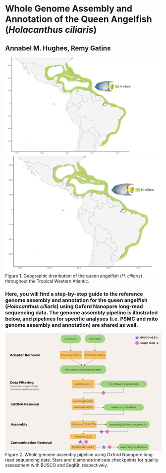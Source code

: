 # Whole Genome Assembly and Annotation of the Queen Angelfish (*Holacanthus ciliaris*)
## Annabel M. Hughes, Remy Gatins

![plot](photos/queenonly.png)
![plot](photos/queen-map-github.png)
Figure 1. Geographic distribution of the queen angelfish (*H. ciliaris*) throughout the Tropical Western Atlantic.

### Here, you will find a step-by-step guide to the reference genome assembly and annotation for the queen angelfish (*Holacanthus ciliaris*) using Oxford Nanopore long-read sequencing data. The genome assembly pipeline is illustrated below, and pipelines for specific analyses (i.e. PSMC and mito genome assembly and annotation) are shared as well. 

![plot](photos/flowchart-genome-assembly.png)
Figure 2. Whole genome assembly pipeline using Oxford Nanopore long-read sequencing data. Stars and diamonds indicate checkpoints for quality assessment with BUSCO and SeqKit, respectively.

